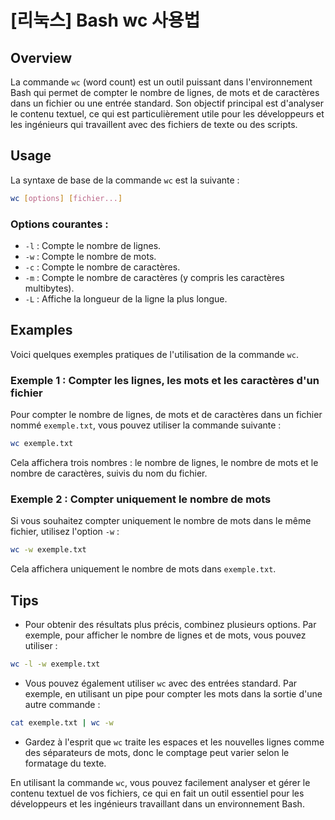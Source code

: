 # [리눅스] Bash wc 사용법

## Overview
La commande `wc` (word count) est un outil puissant dans l'environnement Bash qui permet de compter le nombre de lignes, de mots et de caractères dans un fichier ou une entrée standard. Son objectif principal est d'analyser le contenu textuel, ce qui est particulièrement utile pour les développeurs et les ingénieurs qui travaillent avec des fichiers de texte ou des scripts.

## Usage
La syntaxe de base de la commande `wc` est la suivante :

```bash
wc [options] [fichier...]
```

### Options courantes :
- `-l` : Compte le nombre de lignes.
- `-w` : Compte le nombre de mots.
- `-c` : Compte le nombre de caractères.
- `-m` : Compte le nombre de caractères (y compris les caractères multibytes).
- `-L` : Affiche la longueur de la ligne la plus longue.

## Examples
Voici quelques exemples pratiques de l'utilisation de la commande `wc`.

### Exemple 1 : Compter les lignes, les mots et les caractères d'un fichier
Pour compter le nombre de lignes, de mots et de caractères dans un fichier nommé `exemple.txt`, vous pouvez utiliser la commande suivante :

```bash
wc exemple.txt
```

Cela affichera trois nombres : le nombre de lignes, le nombre de mots et le nombre de caractères, suivis du nom du fichier.

### Exemple 2 : Compter uniquement le nombre de mots
Si vous souhaitez compter uniquement le nombre de mots dans le même fichier, utilisez l'option `-w` :

```bash
wc -w exemple.txt
```

Cela affichera uniquement le nombre de mots dans `exemple.txt`.

## Tips
- Pour obtenir des résultats plus précis, combinez plusieurs options. Par exemple, pour afficher le nombre de lignes et de mots, vous pouvez utiliser :

```bash
wc -l -w exemple.txt
```

- Vous pouvez également utiliser `wc` avec des entrées standard. Par exemple, en utilisant un pipe pour compter les mots dans la sortie d'une autre commande :

```bash
cat exemple.txt | wc -w
```

- Gardez à l'esprit que `wc` traite les espaces et les nouvelles lignes comme des séparateurs de mots, donc le comptage peut varier selon le formatage du texte.

En utilisant la commande `wc`, vous pouvez facilement analyser et gérer le contenu textuel de vos fichiers, ce qui en fait un outil essentiel pour les développeurs et les ingénieurs travaillant dans un environnement Bash.